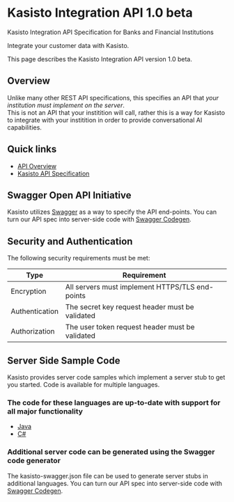 # Kasisto Integration API 1.0 beta
Kasisto Integration API Specification for Banks and Financial Institutions

Integrate your customer data with Kasisto.

This page describes the Kasisto Integration API version 1.0 beta.

## Overview

Unlike many other REST API specifications, this specifies an API that *your institution must implement on the server*.  
This is not an API that your institition will call, rather this is a way for Kasisto to integrate with your institition in order to provide conversational AI capabilities.

## Quick links

- [API Overview](api-overview.md)
- [Kasisto API Specification](kasisto-swagger.json)

## Swagger Open API Initiative
Kasisto utilizes <a href="http://swagger.io" target="_blank">Swagger</a> as a way to specify the API end-points.
You can turn our API spec into server-side code with <a href="https://github.com/swagger-api/swagger-codegen" target="_blank">Swagger Codegen</a>.

## Security and Authentication
The following security requirements must be met:

| Type | Requirement |
| ---- | ----------- |
| Encryption | All servers must implement HTTPS/TLS end-points |
| Authentication | The secret key request header must be validated |
| Authorization | The user token request header must be validated |

## Server Side Sample Code
Kasisto provides server code samples which implement a server stub to get you started.  Code is available for multiple languages.

### The code for these languages are up-to-date with support for all major functionality
- [Java](servers/java)
- [C#](servers/dotnet)

### Additional server code can be generated using the Swagger code generator
The kasisto-swagger.json file can be used to generate server stubs in additional languages.
You can turn our API spec into server-side code with <a href="https://github.com/swagger-api/swagger-codegen" target="_blank">Swagger Codegen</a>.

